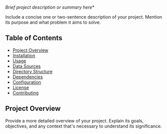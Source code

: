 *Brief project description or summary here**

Include a concise one or two-sentence description of your project. Mention its purpose and what problem it aims to solve.

## Table of Contents

- [Project Overview](#project-overview)
- [Installation](#installation)
- [Usage](#usage)
- [Data Sources](#data-sources)
- [Directory Structure](#directory-structure)
- [Dependencies](#dependencies)
- [Configuration](#configuration)
- [License](#license)
- [Contributing](#contributing)

## Project Overview

Provide a more detailed overview of your project. Explain its goals, objectives, and any context that's necessary to understand its significance.
